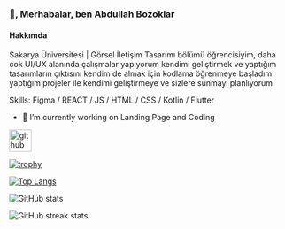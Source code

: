 ### 👋, Merhabalar, ben Abdullah Bozoklar
#### Hakkımda
Sakarya Üniversitesi | Görsel İletişim Tasarımı bölümü öğrencisiyim, daha çok UI/UX alanında çalışmalar yapıyorum kendimi geliştirmek ve yaptığım tasarımların çıktısını kendim de almak için kodlama öğrenmeye başladım yaptığım projeler ile kendimi geliştirmeye ve sizlere sunmayı planlıyorum 

Skills: Figma / REACT / JS / HTML / CSS / Kotlin / Flutter

- 🔭 I’m currently working on Landing Page and Coding 


[<img src='https://cdn.jsdelivr.net/npm/simple-icons@3.0.1/icons/github.svg' alt='github' height='40'>](https://github.com/abdullahbozoklar)  

[![trophy](https://github-profile-trophy.vercel.app/?username=abdullahbozoklar)](https://github.com/ryo-ma/github-profile-trophy)

[![Top Langs](https://github-readme-stats.vercel.app/api/top-langs/?username=abdullahbozoklar)](https://github.com/anuraghazra/github-readme-stats)

![GitHub stats](https://github-readme-stats.vercel.app/api?username=abdullahbozoklar&show_icons=true)  

![GitHub streak stats](https://streak-stats.demolab.com/?user=abdullahbozoklar)  
